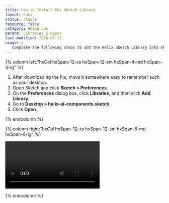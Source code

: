 ```yaml
---
title: How to Install the Sketch Library
layout: docs
status: stable
resource: false
category: Resources
parent: Libraries & Repos
last-modified: 2018-07-11
usage: >
   Complete the following steps to add the Helix Sketch Library into Sketch.
---
```


<section class="static-section" markdown="1">
<div class="hxRow" markdown="1">

{% column left:"hxCol hxSpan-12-xs hxSpan-12-sm hxSpan-4-md hxSpan-4-lg" %}

1. After downloading the file, move it somewhere easy to remember such as your desktop.
2. Open Sketch and click **Sketch > Preferences**.
3. On the **Preferences** dialog box, click **Libraries**, and then click **Add Library**.
4. Go to **Desktop > helix-ui-components.sketch**.
5. Click **Open**.


{% endcolumn %}

{% column right:"hxCol hxSpan-12-xs hxSpan-12-sm hxSpan-8-md hxSpan-8-lg" %}

<video controls loop autoplay>
  <source src="{{site.url}}/assets/images/install-sketch-library/Install-library.mp4" type="video/mp4" codecs="avc1.42E01E, mp4a.40.2">
  <source src="{{site.url}}/assets/images/install-sketch-library/Install-library.webm" type="video/webm" codecs="vp8, vorbis">
  Your browser does not support HTML5 video.
</video>

{% endcolumn %}

</div>
</section>
